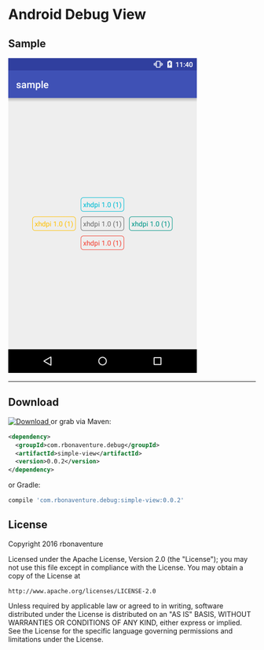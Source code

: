Android Debug View
==================

## Sample

![Sample](./images/sample.png)

--------
Download
--------

[ ![Download](https://api.bintray.com/packages/rbonaventure/maven/simple-view/images/download.svg) ](https://bintray.com/rbonaventure/maven/simple-view/_latestVersion) or grab via Maven:

```xml
<dependency>
  <groupId>com.rbonaventure.debug</groupId>
  <artifactId>simple-view</artifactId>
  <version>0.0.2</version>
</dependency>
```
or Gradle:
```groovy
compile 'com.rbonaventure.debug:simple-view:0.0.2'
```

## License

Copyright 2016 rbonaventure

Licensed under the Apache License, Version 2.0 (the "License");
you may not use this file except in compliance with the License.
You may obtain a copy of the License at

    http://www.apache.org/licenses/LICENSE-2.0

Unless required by applicable law or agreed to in writing, software
distributed under the License is distributed on an "AS IS" BASIS,
WITHOUT WARRANTIES OR CONDITIONS OF ANY KIND, either express or implied.
See the License for the specific language governing permissions and
limitations under the License.